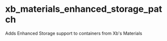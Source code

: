 # xb_materials_enhanced_storage_patch
Adds Enhanced Storage support to containers from Xb's Materials
